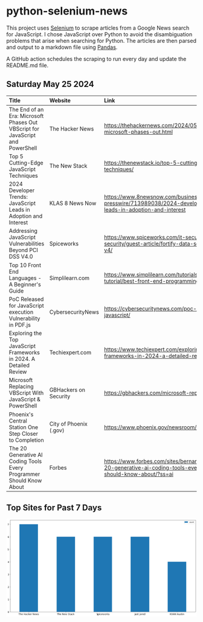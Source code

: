 # python-selenium-news

This project uses [Selenium](https://www.seleniumhq.org/) to scrape articles from a Google News search for JavaScript.
I chose JavaScript over Python to avoid the disambiguation problems that arise when searching for Python.
The articles are then parsed and output to a markdown file using [Pandas](https://pandas.pydata.org/).

A GitHub action schedules the scraping to run every day and update the README.md file.

## Saturday May 25 2024


| Title                                                                          | Website                | Link                                                                                                                                     |
|:-------------------------------------------------------------------------------|:-----------------------|:-----------------------------------------------------------------------------------------------------------------------------------------|
| The End of an Era: Microsoft Phases Out VBScript for JavaScript and PowerShell | The Hacker News        | https://thehackernews.com/2024/05/the-end-of-era-microsoft-phases-out.html                                                               |
| Top 5 Cutting-Edge JavaScript Techniques                                       | The New Stack          | https://thenewstack.io/top-5-cutting-edge-javascript-techniques/                                                                         |
| 2024 Developer Trends: JavaScript Leads in Adoption and Interest               | KLAS 8 News Now        | https://www.8newsnow.com/business/press-releases/ein-presswire/713989038/2024-developer-trends-javascript-leads-in-adoption-and-interest |
| Addressing JavaScript Vulnerabilities Beyond PCI DSS V4.0                      | Spiceworks             | https://www.spiceworks.com/it-security/data-security/guest-article/fortify-data-security-with-pci-dss-v4/                                |
| Top 10 Front End Languages - A Beginner's Guide                                | Simplilearn.com        | https://www.simplilearn.com/tutorials/programming-tutorial/best-front-end-programming-languages                                          |
| PoC Released for JavaScript execution Vulnerability in PDF.js                  | CybersecurityNews      | https://cybersecuritynews.com/poc-released-for-javascript/                                                                               |
| Exploring the Top JavaScript Frameworks in 2024. A Detailed Review             | Techiexpert.com        | https://www.techiexpert.com/exploring-the-top-javascript-frameworks-in-2024-a-detailed-review/                                           |
| Microsoft Replacing VBScript With JavaScript & PowerShell                      | GBHackers on Security  | https://gbhackers.com/microsoft-replacing-vbscript/                                                                                      |
| Phoenix's Central Station One Step Closer to Completion                        | City of Phoenix (.gov) | https://www.phoenix.gov/newsroom/public-transit/3111                                                                                     |
| The 20 Generative AI Coding Tools Every Programmer Should Know About           | Forbes                 | https://www.forbes.com/sites/bernardmarr/2024/05/23/the-20-generative-ai-coding-tools-every-programmer-should-know-about/?ss=ai          |
## Top Sites for Past 7 Days

![Graph of Top Sites](https://raw.githubusercontent.com/dan-mba/python-selenium-news/main/last-week.png)

